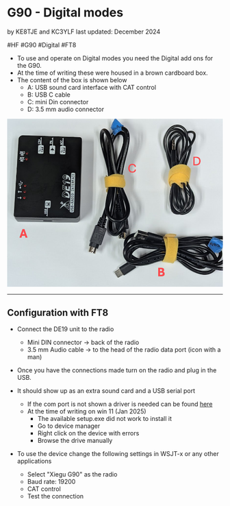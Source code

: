 # G90 - Digital modes
by KE8TJE and KC3YLF 
last updated: December 2024

#HF #G90 #Digital #FT8 

- To use and operate on Digital modes you need the Digital add ons for the G90. 
- At the time of writing these were housed in a brown cardboard box.
- The content of the box is shown below 
	- A: USB sound card interface with CAT control
	- B: USB C cable
	- C: mini Din connector
	- D: 3.5 mm audio connector

![](res/Pasted%20image%2020241229191640.png)

---
## Configuration with FT8

- Connect the DE19 unit to the radio
	- Mini DIN connector -> back of the radio
	- 3.5 mm Audio cable -> to the head of the radio data port (icon with a man)

- Once you have the connections made turn on the radio and plug in the USB.
- It should show up as an extra sound card and a USB serial port
	- If the com port is not shown a driver is needed can be found [here](https://www.radioddity.com/pages/xiegu-download?srsltid=AfmBOoqLrWdmAihtAQWSQnbb37YU3xDsbe_omabtoGfEIx_bvfyXcE1P)
	- At the time of writing on win 11 (Jan 2025)
		- The available setup.exe did not work to install it
		- Go to device manager
		- Right click on the device with errors
		- Browse the drive manually 
- To use the device change the following settings in WSJT-x or any other applications
	- Select "Xiegu G90" as the radio
	- Baud rate: 19200
	- CAT control 
	- Test the connection 


